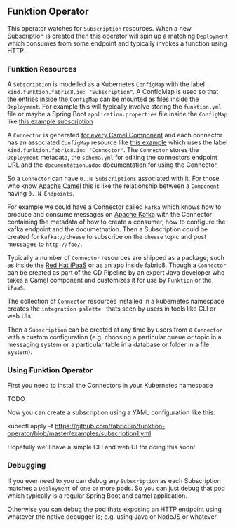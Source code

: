## Funktion Operator


This operator watches for `Subscription` resources. When a new Subscription is created then this operator will spin up a matching `Deployment` which consumes from some endpoint and typically invokes a function using HTTP.
 
### Funktion Resources

A `Subscription` is modelled as a Kubernetes `ConfigMap` with the label `kind.funktion.fabric8.io: "Subscription"`. A ConfigMap is used so that the entries inside the `ConfigMap` can be mounted as files inside the `Deployment`. For example this will typically involve storing the `funktion.yml` file or maybe a Spring Boot `application.properties` file inside the `ConfigMap` like [this example subscription](examples/subscription1.yml)

A `Connector` is generated [for every Camel Component](https://github.com/fabric8io/funktion/blob/master/connectors/) and each connector has an associated `ConfigMap` resource like [this example](https://github.com/fabric8io/funktion/blob/master/connectors/connector-timer/src/main/fabric8/timer-cm.yml) which uses the label `kind.funktion.fabric8.io: "Connector"`. The `Connector` stores the `Deployment` metadata, the `schema.yml` for editing the connectors endpoint URL and the `documentation.adoc` documentation for using the Connector.

So a `Connector` can have `0..N Subscriptions` associated with it. For those who know [Apache Camel](http://camel.apache.org/) this is like the relationship between a `Component` having `0..N Endpoints`.


For example we could have a Connector called `kafka` which knows how to produce and consume messages on [Apache Kafka](http://camel.apache.org/kafka.html) with the Connector containing the metadata of how to create a consumer, how to configure the kafka endpoint and the documetnation. Then a Subscription could be created for `kafka://cheese` to subscribe on the `cheese` topic and post messages to `http://foo/`.
 

Typically a number of `Connector` resources are shipped as a package; such as inside the [Red Hat iPaaS](https://github.com/redhat-ipaas) or as an app inside fabric8. Though a `Connector` can be created as part of the CD Pipeline by an expert Java developer who takes a Camel component and customizes it for use by `Funktion` or the `iPaaS`.

The collection of `Connector` resources installed in a kubernetes namespace creates the `integration palette ` thats seen by users in tools like CLI or web UIs.

Then a `Subscription` can be created at any time by users from a `Connector` with a custom configuration (e.g. choosing a particular queue or topic in a messaging system or a particular table in a database or folder in a file system).


### Using Funktion Operator

First you need to install the Connectors in your Kubernetes namespace

TODO

Now you can create a subscription using a YAML configuration like this:

   kubectl apply -f https://github.com/fabric8io/funktion-operator/blob/master/examples/subscription1.yml
   
Hopefully we'll have a simple CLI and web UI for doing this soon!   
   
### Debugging
   
If you ever need to you can debug any `Subscription` as each Subscription matches a `Deployment` of one or more pods. So you can just debug that pod which typically is a regular Spring Boot and camel application.
   
Otherwise you can debug the pod thats exposing an HTTP endpoint using whatever the native debugger is; e.g. using Java or NodeJS or whatever.   